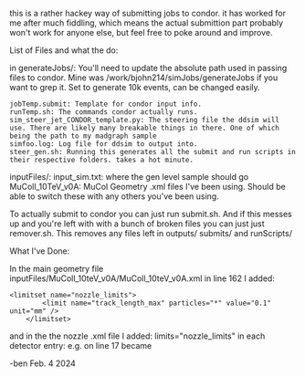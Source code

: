 this is a rather hackey way of submitting jobs to condor. it has worked for me after much fiddling, which means the actual submittion part probably won't work for anyone else, but feel free to poke around and improve. 

List of Files and what the do: 

in generateJobs/:
	You'll need to update the absolute path used in passing files to condor. Mine was /work/bjohn214/simJobs/generateJobs if you want to grep it. Set to generate 10k events, can be changed easily. 

	jobTemp.submit: Template for condor input info. 
	runTemp.sh: The commands condor actually runs.
	sim_steer_jet_CONDOR_template.py: The steering file the ddsim will use. There are likely many breakable things in there. One of which being the path to my madgraph sample
	simfoo.log: Log file for ddsim to output into.
	steer_gen.sh: Running this generates all the submit and run scripts in their respective folders. takes a hot minute.

inputFiles/: 
input_sim.txt: where the gen level sample should go 
MuColl_10TeV_v0A: MuCol Geometry .xml files I've been using. Should be able to switch these with any others you've been using. 

To actually submit to condor you can just run submit.sh. And if this messes up and you're left with with a bunch of broken files you can just just remover.sh. This removes any files left in outputs/ submits/ and runScripts/

What I've Done: 

In the main geometry file inputFiles/MuColl_10teV_v0A/MuColl_10teV_v0A.xml in line 162 I added:

	<limitset name="nozzle_limits">
            <limit name="track_length_max" particles="*" value="0.1" unit="mm" />
        </limitset>
and in the the nozzle .xml file I added: limits="nozzle_limits" in each detector entry: e.g. <detector name="NozzleW_right" type="DD4hep_PolyconeSupport" vis="NozzleWVis" region="NozzleRegion"> on line 17 became  <detector name="NozzleW_right" type="DD4hep_PolyconeSupport" vis="NozzleWVis" region="NozzleRegion" limits="nozzle_limits"> 


-ben Feb. 4 2024

